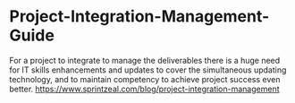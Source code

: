 # Project-Integration-Management-Guide
For a project to integrate to manage the deliverables there is a huge need for IT skills enhancements and updates to cover the simultaneous updating technology, and to maintain competency to achieve project success even better.
https://www.sprintzeal.com/blog/project-integration-management
